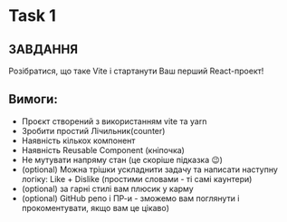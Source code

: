 # Task 1

## ЗАВДАННЯ
Розібратися, що таке Vite і стартанути Ваш перший React-проект!
## Вимоги:
+ Проєкт створений з використанням vite та yarn
+ Зробити простий Лічильник(counter)
+ Наявність кількох компонент
+ Наявність Reusable Component (кніпочка)
+ Не мутувати напряму стан (це скоріше підказка :wink:)
+ (optional) Можна трішки ускладнити задачу та написати наступну логіку: Like + Dislike (простими словами - ті самі каунтери)
+ (optional) за гарні стилі вам плюсик у карму
+ (optional) GitHub репо і ПР-и - зможемо вам поглянути і прокоментувати, якщо вам це цікаво)
